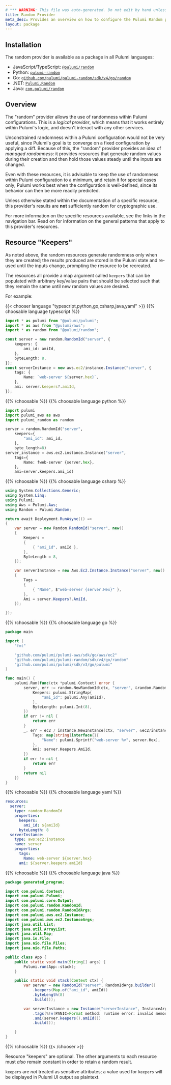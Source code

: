 ```yaml
---
# *** WARNING: This file was auto-generated. Do not edit by hand unless you're certain you know what you are doing! ***
title: Random Provider
meta_desc: Provides an overview on how to configure the Pulumi Random provider.
layout: package
---
```

## Installation

The random provider is available as a package in all Pulumi languages:

* JavaScript/TypeScript: [`@pulumi/random`](https://www.npmjs.com/package/@pulumi/random)
* Python: [`pulumi-random`](https://pypi.org/project/pulumi-random/)
* Go: [`github.com/pulumi/pulumi-random/sdk/v4/go/random`](https://github.com/pulumi/pulumi-random)
* .NET: [`Pulumi.Random`](https://www.nuget.org/packages/Pulumi.Random)
* Java: [`com.pulumi/random`](https://central.sonatype.com/artifact/com.pulumi/random)
## Overview

The "random" provider allows the use of randomness within Pulumi
configurations. This is a *logical provider*, which means that it works
entirely within Pulumi's logic, and doesn't interact with any other
services.

Unconstrained randomness within a Pulumi configuration would not be very
useful, since Pulumi's goal is to converge on a fixed configuration by
applying a diff. Because of this, the "random" provider provides an idea of
*managed randomness*: it provides resources that generate random values during
their creation and then hold those values steady until the inputs are changed.

Even with these resources, it is advisable to keep the use of randomness within
Pulumi configuration to a minimum, and retain it for special cases only;
Pulumi works best when the configuration is well-defined, since its behavior
can then be more readily predicted.

Unless otherwise stated within the documentation of a specific resource, this
provider's results are **not** sufficiently random for cryptographic use.

For more information on the specific resources available, see the links in the
navigation bar. Read on for information on the general patterns that apply
to this provider's resources.
## Resource "Keepers"

As noted above, the random resources generate randomness only when they are
created; the results produced are stored in the Pulumi state and re-used
until the inputs change, prompting the resource to be recreated.

The resources all provide a map argument called `keepers` that can be populated
with arbitrary key/value pairs that should be selected such that they remain
the same until new random values are desired.

For example:

{{< chooser language "typescript,python,go,csharp,java,yaml" >}}
{{% choosable language typescript %}}
```typescript
import * as pulumi from "@pulumi/pulumi";
import * as aws from "@pulumi/aws";
import * as random from "@pulumi/random";

const server = new random.RandomId("server", {
    keepers: {
        ami_id: amiId,
    },
    byteLength: 8,
});
const serverInstance = new aws.ec2/instance.Instance("server", {
    tags: {
        Name: `web-server ${server.hex}`,
    },
    ami: server.keepers?.amiId,
});
```
{{% /choosable %}}
{{% choosable language python %}}
```python
import pulumi
import pulumi_aws as aws
import pulumi_random as random

server = random.RandomId("server",
    keepers={
        "ami_id": ami_id,
    },
    byte_length=8)
server_instance = aws.ec2.instance.Instance("server",
    tags={
        Name: fweb-server {server.hex},
    },
    ami=server.keepers.ami_id)
```
{{% /choosable %}}
{{% choosable language csharp %}}
```csharp
using System.Collections.Generic;
using System.Linq;
using Pulumi;
using Aws = Pulumi.Aws;
using Random = Pulumi.Random;

return await Deployment.RunAsync(() =>
{
    var server = new Random.RandomId("server", new()
    {
        Keepers =
        {
            { "ami_id", amiId },
        },
        ByteLength = 8,
    });

    var serverInstance = new Aws.Ec2.Instance.Instance("server", new()
    {
        Tags =
        {
            { "Name", $"web-server {server.Hex}" },
        },
        Ami = server.Keepers?.AmiId,
    });

});

```
{{% /choosable %}}
{{% choosable language go %}}
```go
package main

import (
	"fmt"

	"github.com/pulumi/pulumi-aws/sdk/go/aws/ec2"
	"github.com/pulumi/pulumi-random/sdk/v4/go/random"
	"github.com/pulumi/pulumi/sdk/v3/go/pulumi"
)

func main() {
	pulumi.Run(func(ctx *pulumi.Context) error {
		server, err := random.NewRandomId(ctx, "server", &random.RandomIdArgs{
			Keepers: pulumi.StringMap{
				"ami_id": pulumi.Any(amiId),
			},
			ByteLength: pulumi.Int(8),
		})
		if err != nil {
			return err
		}
		_, err = ec2 / instance.NewInstance(ctx, "server", &ec2/instance.InstanceArgs{
			Tags: map[string]interface{}{
				"Name": pulumi.Sprintf("web-server %v", server.Hex),
			},
			Ami: server.Keepers.AmiId,
		})
		if err != nil {
			return err
		}
		return nil
	})
}
```
{{% /choosable %}}
{{% choosable language yaml %}}
```yaml
resources:
  server:
    type: random:RandomId
    properties:
      keepers:
        ami_id: ${amiId}
      byteLength: 8
  serverInstance:
    type: aws:ec2:Instance
    name: server
    properties:
      tags:
        Name: web-server ${server.hex}
      ami: ${server.keepers.amiId}
```
{{% /choosable %}}
{{% choosable language java %}}
```java
package generated_program;

import com.pulumi.Context;
import com.pulumi.Pulumi;
import com.pulumi.core.Output;
import com.pulumi.random.RandomId;
import com.pulumi.random.RandomIdArgs;
import com.pulumi.aws.ec2.Instance;
import com.pulumi.aws.ec2.InstanceArgs;
import java.util.List;
import java.util.ArrayList;
import java.util.Map;
import java.io.File;
import java.nio.file.Files;
import java.nio.file.Paths;

public class App {
    public static void main(String[] args) {
        Pulumi.run(App::stack);
    }

    public static void stack(Context ctx) {
        var server = new RandomId("server", RandomIdArgs.builder()
            .keepers(Map.of("ami_id", amiId))
            .byteLength(8)
            .build());

        var serverInstance = new Instance("serverInstance", InstanceArgs.builder()
            .tags(%!v(PANIC=Format method: runtime error: invalid memory address or nil pointer dereference))
            .ami(server.keepers().amiId())
            .build());

    }
}
```
{{% /choosable %}}
{{< /chooser >}}

Resource "keepers" are optional. The other arguments to each resource must
*also* remain constant in order to retain a random result.

`keepers` are *not* treated as sensitive attributes; a value used for `keepers` will be displayed in Pulumi UI output as plaintext.